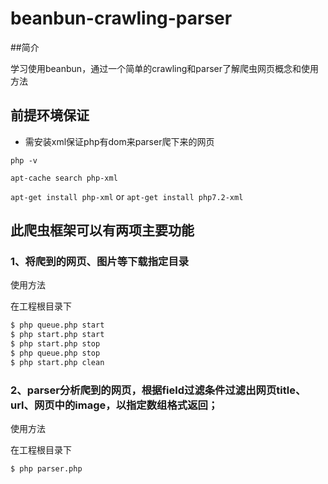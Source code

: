 # beanbun-crawling-parser

##简介

学习使用beanbun，通过一个简单的crawling和parser了解爬虫网页概念和使用方法

## 前提环境保证

- 需安装xml保证php有dom来parser爬下来的网页

`php -v`

`apt-cache search php-xml`

`apt-get install php-xml` or `apt-get install php7.2-xml`

## 此爬虫框架可以有两项主要功能

### 1、将爬到的网页、图片等下载指定目录

使用方法

在工程根目录下

```sh
$ php queue.php start
$ php start.php start
$ php start.php stop
$ php queue.php stop
$ php start.php clean
```

### 2、parser分析爬到的网页，根据field过滤条件过滤出网页title、url、网页中的image，以指定数组格式返回；

使用方法

在工程根目录下

```
$ php parser.php
```